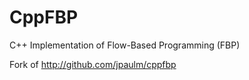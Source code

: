 CppFBP
===

C++ Implementation of Flow-Based Programming (FBP)

Fork of http://github.com/jpaulm/cppfbp
